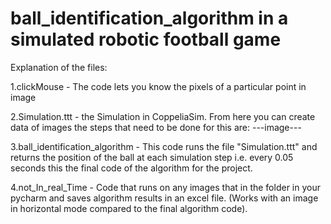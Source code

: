 # ball_identification_algorithm in a simulated robotic football game

Explanation of the files:

1.clickMouse - The code lets you know the pixels of a particular point in image

2.Simulation.ttt - the Simulation in CoppeliaSim. From here you can create data of images the steps that need to be done for this are:
---image--- 

3.ball_identification_algorithm - This code runs the file "Simulation.ttt" and returns the position of the ball at each simulation step i.e. every 0.05 seconds this the final code of the algorithm for the project.

4.not_In_real_Time - Code that runs on any images that in the folder in your pycharm and saves algorithm results in an excel file. (Works with an image in horizontal mode compared to the final algorithm  code).
 
